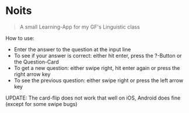 # Noits

> A small Learning-App for my GF's Linguistic class

How to use:

- Enter the answer to the question at the input line
- To see if your answer is correct: either hit enter, press the ?-Button or the Question-Card
- To get a new question: either swipe right, hit enter again or press the right arrow key
- To see the previous question: either swipe right or press the left arrow key

UPDATE: The card-flip does not work that well on iOS, Android does fine (except for some swipe bugs)
